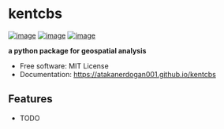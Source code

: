 # kentcbs


[![image](https://img.shields.io/pypi/v/kentcbs.svg)](https://pypi.python.org/pypi/kentcbs)
[![image](https://img.shields.io/conda/vn/conda-forge/kentcbs.svg)](https://anaconda.org/conda-forge/kentcbs)
[![image](https://colab.research.google.com/assets/colab-badge.svg)](https://colab.research.google.com/github/AtakanErdogan001/kentcbs/blob/main/docs/examples/intro.ipynb)



**a python package for geospatial analysis**


-   Free software: MIT License
-   Documentation: https://atakanerdogan001.github.io/kentcbs
    

## Features

-   TODO
